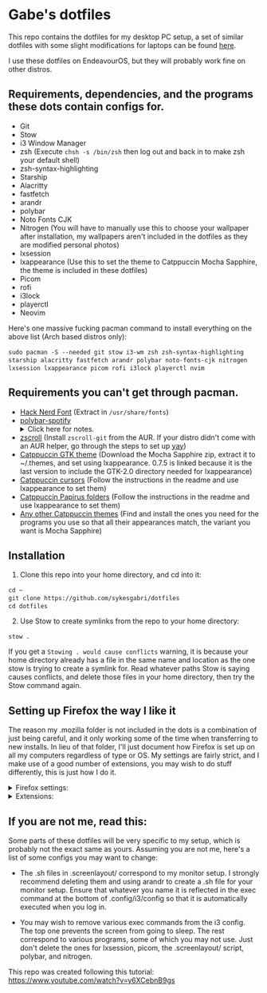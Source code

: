 # Gabe's dotfiles

This repo contains the dotfiles for my desktop PC setup, a set of similar dotfiles with some slight modifications for laptops can be found [here](https://github.com/sykesgabri/laptop-dotfiles).

I use these dotfiles on EndeavourOS, but they will probably work fine on other distros.

## Requirements, dependencies, and the programs these dots contain configs for.

- Git
- Stow
- i3 Window Manager
- zsh (Execute `chsh -s /bin/zsh` then log out and back in to make zsh your default shell)
- zsh-syntax-highlighting
- Starship
- Alacritty
- fastfetch
- arandr
- polybar
- Noto Fonts CJK
- Nitrogen (You will have to manually use this to choose your wallpaper after installation, my wallpapers aren't included in the dotfiles as they are modified personal photos)
- lxsession
- lxappearance (Use this to set the theme to Catppuccin Mocha Sapphire, the theme is included in these dotfiles)
- Picom
- rofi
- i3lock
- playerctl
- Neovim

Here's one massive fucking pacman command to install everything on the above list (Arch based distros only):
```
sudo pacman -S --needed git stow i3-wm zsh zsh-syntax-highlighting starship alacritty fastfetch arandr polybar noto-fonts-cjk nitrogen lxsession lxappearance picom rofi i3lock playerctl nvim
```

## Requirements you can't get through pacman.

- [Hack Nerd Font](https://github.com/ryanoasis/nerd-fonts/releases/download/v3.2.1/Hack.zip) (Extract in `/usr/share/fonts`)
- [polybar-spotify](https://github.com/PrayagS/polybar-spotify) <details><summary>Click here for notes.</summary><br>A Polybar module that provides Spotify status and controls, my Polybar config expects it to be in ~/github/, if you clone this repo somewhere else, you'll have to change the path in .config/polybar/config.ini. If you use a player other than Spotify, you can change where it pulls its status from in get_spotify_status.sh, my own one is set to "chromium" for Tidal-HiFi.</details>
- [zscroll](https://github.com/noctuid/zscroll) (Install `zscroll-git` from the AUR. If your distro didn't come with an AUR helper, go through the steps to set up [yay](https://github.com/Jguer/yay))
- [Catppuccin GTK theme](https://github.com/catppuccin/gtk/releases/v0.7.5) (Download the Mocha Sapphire zip, extract it to ~/.themes, and set using lxappearance. 0.7.5 is linked because it is the last version to include the GTK-2.0 directory needed for lxappearance)
- [Catppuccin cursors](https://github.com/catppuccin/cursors) (Follow the instructions in the readme and use lxappearance to set them)
- [Catppuccin Papirus folders](https://github.com/catppuccin/papirus-folders) (Follow the instructions in the readme and use lxappearance to set them)
- [Any other Catppuccin themes](https://catppuccin.com/ports) (Find and install the ones you need for the programs you use so that all their appearances match, the variant you want is Mocha Sapphire)

## Installation

1. Clone this repo into your home directory, and cd into it:
```
cd ~
git clone https://github.com/sykesgabri/dotfiles
cd dotfiles
```
2. Use Stow to create symlinks from the repo to your home directory:
```
stow .
```

If you get a `Stowing . would cause conflicts` warning, it is because your home directory already has a file in the same name and location as the one stow is trying to create a symlink for. Read whatever paths Stow is saying causes conflicts, and delete those files in your home directory, then try the Stow command again.

## Setting up Firefox the way I like it

The reason my .mozilla folder is not included in the dots is a combination of just being careful, and it only working some of the time when transferring to new installs. In lieu of that folder, I'll just document how Firefox is set up on all my computers regardless of type or OS. My settings are fairly strict, and I make use of a good number of extensions, you may wish to do stuff differently, this is just how I do it.

<details>
<summary>Firefox settings:</summary><br>

### General

<img src="assets/general1.png"><br>
<img src="assets/general2.png"><br>
<img src="assets/general3.png"><br>
<img src="assets/general4.png">

### Home

<img src="assets/home1.png">

### Search

<img src="assets/search1.png">

### Privacy & Security

<img src="assets/prisec1.png"><br>
<img src="assets/prisec2.png"><br>
<img src="assets/prisec3.png"><br>
<img src="assets/prisec4.png">

Set all permissions to auto disallow (you can still manually enable them on a per site basis when needed), and autoplay to block audio and video.

No syncing, no importing from previous browser, set Firefox to default browser.

</details>

<details>
<summary>Extensions:</summary><br>

- [uBlock Origin](https://addons.mozilla.org/en-GB/firefox/addon/ublock-origin/)
- [SponsorBlock](https://addons.mozilla.org/en-GB/firefox/addon/sponsorblock/) (All categories set to manual skip, highlights, chapters, and muted segments turned off)
- [Return YouTube Dislike](https://addons.mozilla.org/en-GB/firefox/addon/return-youtube-dislikes/) (Neon ratio bar and thumbs)
- [Unhook](https://addons.mozilla.org/en-GB/firefox/addon/youtube-recommended-videos/) <br> <img src="assets/unhook1.png"><br><img src="assets/unhook2.png"><br>
- [Violentmonkey](https://addons.mozilla.org/en-GB/firefox/addon/violentmonkey/) (List of userscripts below)
- [Fastforward](https://addons.mozilla.org/en-GB/firefox/addon/fastforwardteam/)
- [User-Agent Switcher and Manager](https://addons.mozilla.org/en-GB/firefox/addon/user-agent-string-switcher/)
- [YouTube Volume Normalizer](https://addons.mozilla.org/en-GB/firefox/addon/youtube-volume-normalizer/)
- [Stylus](https://addons.mozilla.org/en-GB/firefox/addon/styl-us/) (List of themes below)
- [Wayback Machine](https://addons.mozilla.org/en-GB/firefox/addon/wayback-machine_new)
- [Turn Off the Lights](https://addons.mozilla.org/en-GB/firefox/addon/turn-off-the-lights/)
- [Firefox Color](https://addons.mozilla.org/en-GB/firefox/addon/firefox-color) (Used to apply [Catppuccin](https://github.com/catppuccin/firefox) to Firefox)
- [TOSDR](https://addons.mozilla.org/en-GB/firefox/addon/terms-of-service-didnt-read/)
- [TTV LOL PRO](https://addons.mozilla.org/en-GB/firefox/addon/ttv-lol-pro/)
- [No Dumb TLDs](https://addons.mozilla.org/en-GB/firefox/addon/no-dumb-tld-s/)

Userscripts:
- [YouTube Shorts Redirect](https://greasyfork.org/en/scripts/439993-youtube-shorts-redirect)
- [Twitch Auto Channel Points Claimer](https://greasyfork.org/en/scripts/392348-twitch-auto-channel-points-claimer)
- [Restore YouTube Username](https://greasyfork.org/en/scripts/468740-restore-youtube-username-from-handle-to-custom)
- [YouTube JS Engine Tamer](https://greasyfork.org/en/scripts/473972-youtube-js-engine-tamer)

Userstyles:
- [Arch Wiki Catppuccin](https://github.com/catppuccin/userstyles/tree/main/styles/arch-wiki)
- [Canvas LMS Catppuccin](https://github.com/catppuccin/userstyles/tree/main/styles/canvas-lms)
- [ChatGPT Catppuccin](https://github.com/catppuccin/userstyles/tree/main/styles/chatgpt)
- [DuckDuckGo Catppuccin](https://github.com/catppuccin/userstyles/tree/main/styles/duckduckgo)
- [Github Catppuccin](https://github.com/catppuccin/userstyles/tree/main/styles/github)
- [Gmail Catppuccin](https://github.com/catppuccin/userstyles/tree/main/styles/gmail)
- [Google Catppuccin](https://github.com/catppuccin/userstyles/tree/main/styles/google)
- [Modrinth Catppuccin](https://github.com/catppuccin/userstyles/tree/main/styles/modrinth)
- [Reddit Catppuccin](https://github.com/catppuccin/userstyles/tree/main/styles/reddit)
- [Stylus Catppuccin](https://github.com/catppuccin/userstyles/tree/main/styles/stylus)
- [Twitch Catppuccin](https://github.com/catppuccin/userstyles/tree/main/styles/twitch)
- [WhatsApp Web Catppuccin](https://github.com/catppuccin/userstyles/tree/main/styles/whatsapp-web)
- [Wikipedia Catppuccin](https://github.com/catppuccin/userstyles/tree/main/styles/wikipedia)
- [YouTube Catppuccin](https://github.com/catppuccin/userstyles/tree/main/styles/youtube)

All Catppuccin variants are Mocha Sapphire.

</details>

## If you are not me, read this:

Some parts of these dotfiles will be very specific to my setup, which is probably not the exact same as yours. Assuming you are not me, here's a list of some configs you may want to change:

- The .sh files in .screenlayout/ correspond to my monitor setup. I strongly recommend deleting them and using arandr to create a .sh file for your monitor setup. Ensure that whatever you name it is reflected in the exec command at the bottom of .config/i3/config so that it is automatically executed when you log in.

- You may wish to remove various exec commands from the i3 config. The top one prevents the screen from going to sleep. The rest correspond to various programs, some of which you may not use. Just don't delete the ones for lxsession, picom, the .screenlayout/ script, polybar, and nitrogen.

This repo was created following this tutorial: https://www.youtube.com/watch?v=y6XCebnB9gs
